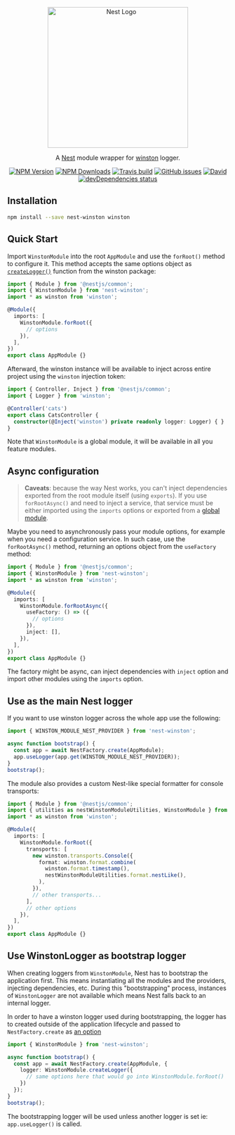 <p align="center">
  <a href="http://nestjs.com"><img src="https://nestjs.com/img/logo_text.svg" alt="Nest Logo" width="320" /></a>
</p>

<p align="center">
  A <a href="https://github.com/nestjs/nest">Nest</a> module wrapper for <a href="https://github.com/winstonjs/winston">winston</a> logger.
</p>

<p align="center">
  <a href="https://www.npmjs.com/package/nest-winston"><img src="https://img.shields.io/npm/v/nest-winston.svg" alt="NPM Version" /></a>
  <a href="https://www.npmjs.com/package/nest-winston"><img src="https://img.shields.io/npm/dw/nest-winston.svg" alt="NPM Downloads" /></a>
  <a href="https://travis-ci.org/gremo/nest-winston"><img src="https://travis-ci.org/gremo/nest-winston.svg?branch=master" alt="Travis build" /></a>
  <a href="https://github.com/gremo/nest-winston/issues"><img src="https://img.shields.io/github/issues/gremo/nest-winston.svg" alt="GitHub issues" /></a>
  <a href="https://david-dm.org/gremo/nest-winston"><img alt="David" src="https://img.shields.io/david/gremo/nest-winston.svg" alt="dependencies Status"></a>
  <a href="https://david-dm.org/gremo/nest-winston?type=dev"><img src="https://david-dm.org/gremo/nest-winston/dev-status.svg" alt="devDependencies status" /></a>
</p>

## Installation

```bash
npm install --save nest-winston winston
```

## Quick Start

Import `WinstonModule` into the root `AppModule` and use the `forRoot()` method to configure it. This method accepts the same options object as [`createLogger()`](https://github.com/winstonjs/winston#usage) function from the winston package:

```typescript
import { Module } from '@nestjs/common';
import { WinstonModule } from 'nest-winston';
import * as winston from 'winston';

@Module({
  imports: [
    WinstonModule.forRoot({
      // options
    }),
  ],
})
export class AppModule {}
```

Afterward, the winston instance will be available to inject across entire project using the `winston` injection token:

```typescript
import { Controller, Inject } from '@nestjs/common';
import { Logger } from 'winston';

@Controller('cats')
export class CatsController {
  constructor(@Inject('winston') private readonly logger: Logger) { }
}
```

Note that `WinstonModule` is a global module, it will be available in all you feature modules.

## Async configuration

> **Caveats**: because the way Nest works, you can't inject dependencies exported from the root module itself (using `exports`). If you use `forRootAsync()` and need to inject a service, that service must be either imported using the `imports` options or exported from a [global module](https://docs.nestjs.com/modules#global-modules).

Maybe you need to asynchronously pass your module options, for example when you need a configuration service. In such case, use the `forRootAsync()` method, returning an options object from the `useFactory` method:

```typescript
import { Module } from '@nestjs/common';
import { WinstonModule } from 'nest-winston';
import * as winston from 'winston';

@Module({
  imports: [
    WinstonModule.forRootAsync({
      useFactory: () => ({
        // options
      }),
      inject: [],
    }),
  ],
})
export class AppModule {}
```

The factory might be async, can inject dependencies with `inject` option and import other modules using the `imports` option.

## Use as the main Nest logger

If you want to use winston logger across the whole app use the following:

```typescript
import { WINSTON_MODULE_NEST_PROVIDER } from 'nest-winston';

async function bootstrap() {
  const app = await NestFactory.create(AppModule);
  app.useLogger(app.get(WINSTON_MODULE_NEST_PROVIDER));
}
bootstrap();
```

The module also provides a custom Nest-like special formatter for console transports:

```typescript
import { Module } from '@nestjs/common';
import { utilities as nestWinstonModuleUtilities, WinstonModule } from 'nest-winston';
import * as winston from 'winston';

@Module({
  imports: [
    WinstonModule.forRoot({
      transports: [
        new winston.transports.Console({
          format: winston.format.combine(
            winston.format.timestamp(),
            nestWinstonModuleUtilities.format.nestLike(),
          ),
        }),
        // other transports...
      ],
      // other options
    }),
  ],
})
export class AppModule {}
```

## Use WinstonLogger as bootstrap logger

When creating loggers from `WinstonModule`, Nest has to bootstrap the application first. This means instantiating all the modules and the providers, injecting dependencies, etc. During this "bootstrapping" process, instances of `WinstonLogger` are not available which means Nest falls back to an internal logger.

In order to have a winston logger used during bootstrapping, the logger has to created outside of the application lifecycle and passed to `NestFactory.create` as [an option](https://docs.nestjs.com/techniques/logger) 

```typescript
import { WinstonModule } from 'nest-winston';

async function bootstrap() {
  const app = await NestFactory.create(AppModule, {
    logger: WinstonModule.createLogger({
      // same options here that would go into WinstonModule.forRoot()
    }) 
  });
}
bootstrap();
```

The bootstrapping logger will be used unless another logger is set ie: `app.useLogger()` is called.
